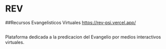 # REV
##Recursos Evangelisticos Virtuales
https://rev-psi.vercel.app/
##
Plataforma dedicada a la predicacion del Evangelio por medios interactivos virtuales.

## 

